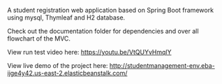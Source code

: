 A student registration web application based on Spring Boot framework using mysql, Thymleaf and H2 database. 

Check out the documentation folder for dependencies and over all flowchart of the MVC.

View run test video here: https://youtu.be/VtQUYvHmqlY

View live demo of the project here: http://studentmanagement-env.eba-ijge4y42.us-east-2.elasticbeanstalk.com/
 
